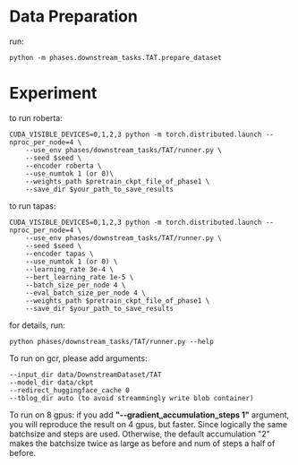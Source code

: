 # Data Preparation
run:
```
python -m phases.downstream_tasks.TAT.prepare_dataset
```

# Experiment
to run roberta:
```angular2html
CUDA_VISIBLE_DEVICES=0,1,2,3 python -m torch.distributed.launch --nproc_per_node=4 \
    --use_env phases/downstream_tasks/TAT/runner.py \
    --seed $seed \
    --encoder roberta \
    --use_numtok 1 (or 0)\
    --weights_path $pretrain_ckpt_file_of_phase1 \
    --save_dir $your_path_to_save_results
```
to run tapas:
```angular2html
CUDA_VISIBLE_DEVICES=0,1,2,3 python -m torch.distributed.launch --nproc_per_node=4 \
    --use_env phases/downstream_tasks/TAT/runner.py \
    --seed $seed \
    --encoder tapas \
    --use_numtok 1 (or 0) \
    --learning_rate 3e-4 \
    --bert_learning_rate 1e-5 \
    --batch_size_per_node 4 \
    --eval_batch_size_per_node 4 \
    --weights_path $pretrain_ckpt_file_of_phase1 \
    --save_dir $your_path_to_save_results
```

for details, run:
```angular2html
python phases/downstream_tasks/TAT/runner.py --help
```

To run on gcr, please add arguments: 
```
--input_dir data/DownstreamDataset/TAT
--model_dir data/ckpt
--redirect_huggingface_cache 0
--tblog_dir auto (to avoid streammingly write blob container)
```
To run on 8 gpus: if you add **"--gradient_accumulation_steps 1"** argument, you will reproduce the result on 4 gpus, but faster. Since logically the same batchsize and steps are used. 
Otherwise, the default accumulation "2" makes the batchsize twice as large as before and num of steps a half of before. 